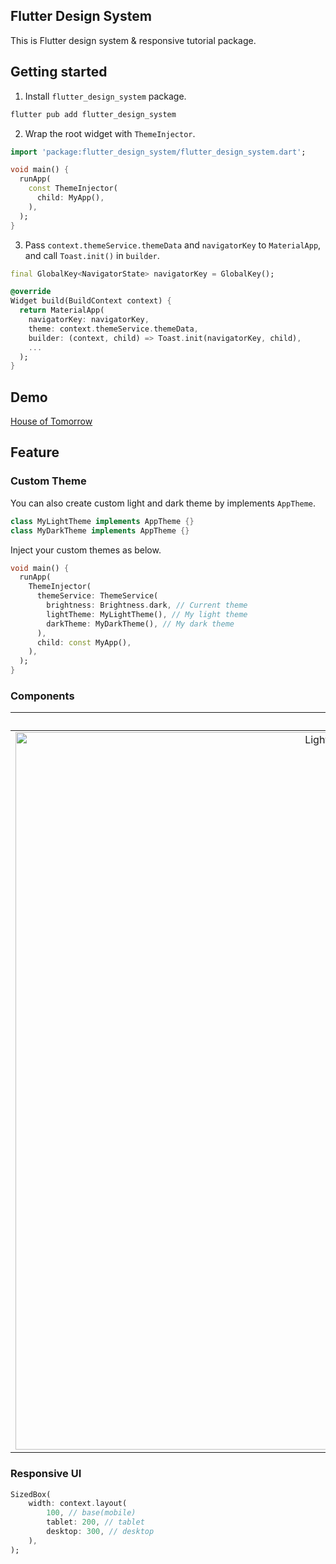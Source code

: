 ## Flutter Design System
This is Flutter design system & responsive tutorial package.


## Getting started
1. Install `flutter_design_system` package.
```bash
flutter pub add flutter_design_system
```

2. Wrap the root widget with `ThemeInjector`.
```dart
import 'package:flutter_design_system/flutter_design_system.dart';

void main() {
  runApp(
    const ThemeInjector(
      child: MyApp(),
    ),
  );
}
```

3. Pass `context.themeService.themeData` and `navigatorKey` to `MaterialApp`, and call `Toast.init()` in `builder`.
```dart
final GlobalKey<NavigatorState> navigatorKey = GlobalKey();

@override
Widget build(BuildContext context) {
  return MaterialApp(
    navigatorKey: navigatorKey,
    theme: context.themeService.themeData,
    builder: (context, child) => Toast.init(navigatorKey, child),
    ...
  );
}
```

## Demo
[House of Tomorrow](https://github.com/nero-angela/flutter_house_of_tomorrow/tree/flutter_design_system)

## Feature
### Custom Theme
You can also create custom light and dark theme by implements `AppTheme`.
```dart
class MyLightTheme implements AppTheme {}
class MyDarkTheme implements AppTheme {}
```

Inject your custom themes as below.
```dart
void main() {
  runApp(
    ThemeInjector(
      themeService: ThemeService(
        brightness: Brightness.dark, // Current theme
        lightTheme: MyLightTheme(), // My light theme
        darkTheme: MyDarkTheme(), // My dark theme
      ),
      child: const MyApp(),
    ),
  );
}
```

### Components
|Light Theme|Dark Theme|
|:-:|:-:|
|<img width="1148" alt="Light theme components image" src="https://user-images.githubusercontent.com/26322627/203027906-40934207-e4cd-4188-85db-18c76fd80324.png">|<img width="1143" alt="Dark theme components image" src="https://user-images.githubusercontent.com/26322627/203027911-63d24ccc-ac6b-4030-aca1-9ee22c027c6d.png">|

### Responsive UI
```dart
SizedBox(
    width: context.layout(
        100, // base(mobile)
        tablet: 200, // tablet
        desktop: 300, // desktop
    ),
);
```
